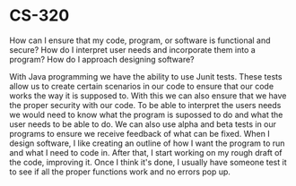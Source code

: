 # CS-320

How can I ensure that my code, program, or software is functional and secure?
How do I interpret user needs and incorporate them into a program?
How do I approach designing software?

With Java programming we have the ability to use Junit tests. These tests allow us to create certain scenarios in our code to ensure that our code works the way it is supposed to. With this we can also ensure that we have the proper security with our code. To be able to interpret the users needs we would need to know what the program is supossed to do and what the user needs to be able to do. We can also use alpha and beta tests in our programs to ensure we receive feedback of what can be fixed. When I design software, I like creating an outline of how I want the program to run and what I need to code in. After that, I start working on my rough draft of the code, improving it. Once I think it's done, I usually have someone test it to see if all the proper functions work and no errors pop up. 
